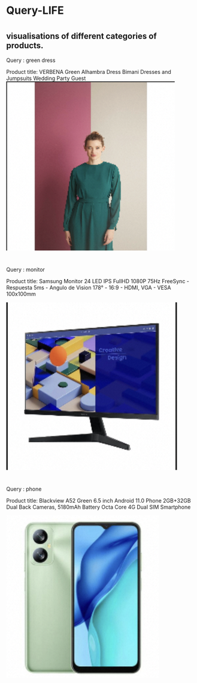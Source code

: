 # Query-LIFE
#
## visualisations of  different categories of products.

Query : green dress

Product title: VERBENA Green Alhambra Dress Bimani Dresses and Jumpsuits Wedding Party Guest
![Product image](green_dress1.png)

#

Query : monitor

Product title: Samsung Monitor 24 LED IPS FullHD 1080P 75Hz FreeSync - Respuesta 5ms - Angulo de Vision 178° - 16:9 - HDMI, VGA - VESA 100x100mm

![Product image](monitor.png)

# 

Query : phone

Product title: Blackview A52 Green 6.5 inch Android 11.0 Phone 2GB+32GB Dual Back Cameras, 5180mAh Battery Octa Core 4G Dual SIM Smartphone

![Product image](phone.png)
